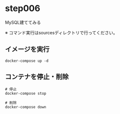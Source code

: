 # step006

MySQL建ててみる

※ コマンド実行はsourcesディレクトリで行ってください。

## イメージを実行

```shell
docker-compose up -d
```

## コンテナを停止・削除

```shell
# 停止
docker-compose stop

# 削除
docker-compose down
```
